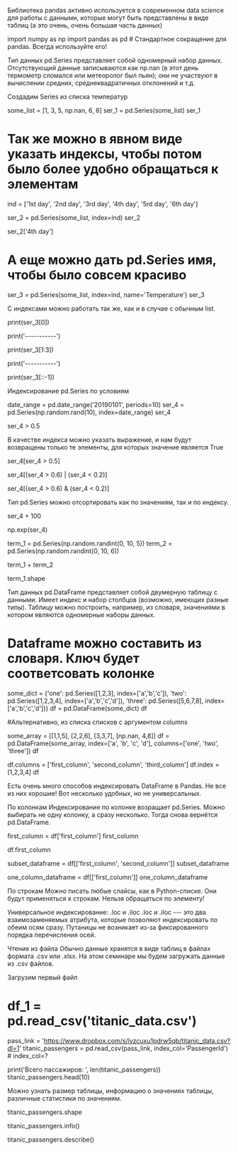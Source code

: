 Библиотека pandas активно используется в современном data science для работы с данными,
которые могут быть представлены в виде таблиц (а это очень, очень большая часть данных)

import numpy as np
import pandas as pd # Стандартное сокращение для pandas. Всегда используйте его!

Тип данных pd.Series представляет собой одномерный набор данных. Отсутствующий данные записываются как np.nan (в этот день термометр сломался или метеоролог был пьян);
они не участвуют в вычислении средних, среднеквадратичных отклонений и т.д.

Создадим Series из списка температур

some_list = [1, 3, 5, np.nan, 6, 8]
ser_1 = pd.Series(some_list)
ser_1

# Так же можно в явном виде указать индексы, чтобы потом было более удобно обращаться к элементам
ind = ['1st day', '2nd day', '3rd day', '4th day', '5rd day', '6th day']

ser_2 = pd.Series(some_list, index=ind)
ser_2

ser_2['4th day']

# А еще можно дать pd.Series имя, чтобы было совсем красиво
ser_3 = pd.Series(some_list, index=ind, name='Temperature')
ser_3


С индексами можно работать так же, как и в случае с обычным list.

print(ser_3[0])

print('-----------')

print(ser_3[1:3])

print('-----------')

print(ser_3[::-1])

Индексирование pd.Series по условиям

date_range = pd.date_range('20190101', periods=10)
ser_4 = pd.Series(np.random.rand(10), index=date_range)
ser_4

ser_4 > 0.5

В качестве индекса можно указать выражение, и нам будут возвращены только те элементы, для которых значение является True

ser_4[ser_4 > 0.5]

ser_4[(ser_4 > 0.6) | (ser_4 < 0.2)]

ser_4[(ser_4 > 0.6) & (ser_4 < 0.2)]

Тип pd.Series можно отсортировать как по значениям, так и по индексу.

ser_4 + 100

np.exp(ser_4)

term_1 = pd.Series(np.random.randint(0, 10, 5))
term_2 = pd.Series(np.random.randint(0, 10, 6))

term_1 + term_2

term_1.shape

Тип данных pd.DataFrame представляет собой двумерную таблицу с данными. Имеет индекс и набор столбцов (возможно, имеющих разные типы). 
Таблицу можно построить, например, из словаря, значениями в котором являются одномерные наборы данных.

# Dataframe можно составить из словаря. Ключ будет соответсовать колонке
some_dict = {'one': pd.Series([1,2,3], index=['a','b','c']),
             'two': pd.Series([1,2,3,4], index=['a','b','c','d']),
             'three': pd.Series([5,6,7,8], index=['a','b','c','d'])}
df = pd.DataFrame(some_dict)
df

#Альтернативно, из списка списков с аргументом columns

some_array = [[1,1,5], [2,2,6], [3,3,7], [np.nan, 4,8]]
df = pd.DataFrame(some_array, index=['a', 'b', 'c', 'd'], columns=['one', 'two', 'three'])
df

df.columns = ['first_column', 'second_column', 'third_column']
df.index = [1,2,3,4]
df


Есть очень много способов индексировать DataFrame в Pandas. Не все из них хорошие! Вот несколько удобных, но не универсальных.

По колонкам
Индексирование по колонке возращает pd.Series. Можно выбирать не одну колонку, а сразу несколько. Тогда снова вернётся pd.DataFrame.

first_column = df['first_column']
first_column

df.first_column

subset_dataframe = df[['first_column', 'second_column']]
subset_dataframe

one_column_dataframe = df[['first_column']]
one_column_dataframe

По строкам
Можно писать любые слайсы, как в Python-списке. Они будут применяться к строкам. Нельзя обращаться по элементу!


Универсальное индексирование: .loc и .iloc
.loc и .iloc --- это два взаимозаменяемых атрибута, которые позволяют индексировать по обеим осям сразу. 
Путаницы не возникает из-за фиксированного порядка перечисления осей.


Чтение из файла
Обычно данные хранятся в виде таблиц в файлах формата .csv или .xlsx. На этом семинаре мы будем загружать данные из .csv файлов.

Загрузим первый файл

# df_1 = pd.read_csv('titanic_data.csv')
pass_link = 'https://www.dropbox.com/s/lyzcuxu1pdrw5qb/titanic_data.csv?dl=1'
titanic_passengers = pd.read_csv(pass_link, index_col='PassengerId') # index_col=?

print('Всего пассажиров: ', len(titanic_passengers))
titanic_passengers.head(10)

Можно узнать размер таблицы, информацию о значениях таблицы, различные статистики по значениям.

titanic_passengers.shape

titanic_passengers.info()

titanic_passengers.describe()

